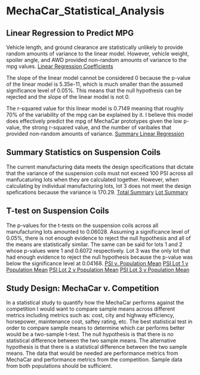 # MechaCar_Statistical_Analysis

## Linear Regression to Predict MPG 
Vehicle length, and ground clearance are statistically unlikely to provide random amounts of variance to the linear model. However, vehicle weight, spoiler angle, and AWD provided non-random amounts of variance to the mpg values. [Linear Regression Coefficients]()

The slope of the linear model cannot be considered 0 because the p-value of the linear model is 5.35e-11, which is much smaller than the assumed significance level of 0.05%. This means that the null hypothesis can be rejected and the slope of the linear model is not 0. 

The r-squared value for this linear model is 0.7149 meaning that roughly 70% of the variability of the mpg can be explained by it. I believe this model does effectively predict the mpg of MechaCar prototypes given the low p-value, the strong r-squared value, and the number of varibales that provided non-random amounts of variance. [Summary Linear Regression]()

## Summary Statistics on Suspension Coils
The current manufacturing data meets the design specifications that dictate that the variance of the suspension coils must not exceed 100 PSI across all manfucaturing lots when they are calculated together. However, when calculating by individual manufacturing lots, lot 3 does not meet the design spefications because the variance is 170.29. 
[Total Summary]()
[Lot Summary]()

## T-test on Suspension Coils 
The p-values for the t-tests on the suspension coils across all manufacturing lots amounted to 0.06028. Assuming a significance level of 0.05%, there is not enough evidence to reject the null hypothesis and all of the means are statistically similar. The same can be said for lots 1 and 2 whose p-values were 1 and 0.6072 respectively. Lot 3 was the only lot that had enough evidence to reject the null hypothesis because the p-value was below the significance level at 0.04168. 
[PSI v. Population Mean]()
[PSI Lot 1 v Population Mean]()
[PSI Lot 2 v Population Mean]()
[PSI Lot 3 v Population Mean]()

## Study Design: MechaCar v. Competition
In a statistical study to quantify how the MechaCar performs against the competition I would want to compare sample means across different metrics including metrics such as: cost, city and highway efficiency, horsepower, maintenance cost, saftey rating, etc. The best statistical test in order to compare sample means to determine which car performs better would be a two-sample t-test. The null hypothesis is that there is no statistical difference between the two sample means. The alternative hypothesis is that there is a statistical difference between the two sample means. The data that would be needed are performance metrics from MechaCar and performance metrics from the competition. Sample data from both populations should be sufficient. 
